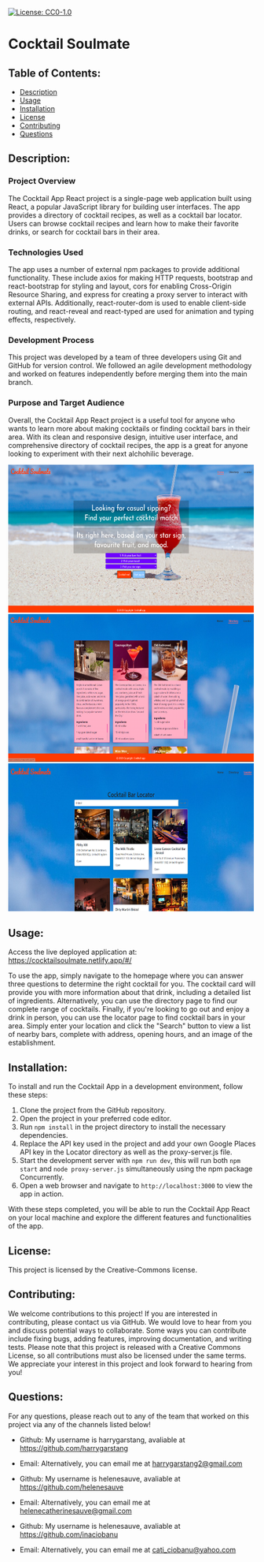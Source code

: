 [![License: CC0-1.0](https://licensebuttons.net/l/zero/1.0/80x15.png)](http://creativecommons.org/publicdomain/zero/1.0/)
# Cocktail Soulmate

 ## Table of Contents:
 * [Description](#Description)  
 * [Usage](#Usage)
 * [Installation](#Installation)
 * [License](#License)
 * [Contributing](#Contributing)
 * [Questions](#Questions)
        

## <a id="Description">Description:</a>

### Project Overview
The Cocktail App React project is a single-page web application built using React, a popular JavaScript library for building user interfaces. The app provides a directory of cocktail recipes, as well as a cocktail bar locator. Users can browse cocktail recipes and learn how to make their favorite drinks, or search for cocktail bars in their area.

### Technologies Used
The app uses a number of external npm packages to provide additional functionality. These include axios for making HTTP requests, bootstrap and react-bootstrap for styling and layout, cors for enabling Cross-Origin Resource Sharing, and express for creating a proxy server to interact with external APIs. Additionally, react-router-dom is used to enable client-side routing, and react-reveal and react-typed are used for animation and typing effects, respectively.
### Development Process
This project was developed by a team of three developers using Git and GitHub for version control. We followed an agile development methodology and worked on features independently before merging them into the main branch.

### Purpose and Target Audience
Overall, the Cocktail App React project is a useful tool for anyone who wants to learn more about making cocktails or finding cocktail bars in their area. With its clean and responsive design, intuitive user interface, and comprehensive directory of cocktail recipes, the app is a great for anyone looking to experiment with their next alchohilic beverage. 

<img src="./public/readME-landing.png" alt="landing page screenshot" width="500" height="300">
<img src="./public/README-directory.png" alt="directory page screenshot" width="500" height="300">
<img src="./public/Cocktail-locator.png" alt="locator page screenshot" width="500" height="300">
        

## <a id="Usage">Usage:</a>

Access the live deployed application at: https://cocktailsoulmate.netlify.app/#/

To use the app, simply navigate to the homepage where you can answer three questions to determine the right cocktail for you. The cocktail card will provide you with more information about that drink, including a detailed list of ingredients. Alternatively, you can use the directory page to find our complete range of cocktails. Finally, if you're looking to go out and enjoy a drink in person, you can use the locator page to find cocktail bars in your area. Simply enter your location and click the "Search" button to view a list of nearby bars, complete with address, opening hours, and an image of the establishment. 
## <a id="Installation">Installation:</a>

To install and run the Cocktail App in a development environment, follow these steps:

1. Clone the project from the GitHub repository.
2. Open the project in your preferred code editor.
3. Run `npm install` in the project directory to install the necessary dependencies.
4. Replace the API key used in the project and add your own Google Places API key in the Locator directory as well as the proxy-server.js file.
5. Start the development server with `npm run dev`, this will run both `npm start` and `node proxy-server.js` simultaneously using the npm package Concurrently.
6. Open a web browser and navigate to `http://localhost:3000` to view the app in action.

With these steps completed, you will be able to run the Cocktail App React on your local machine and explore the different features and functionalities of the app.


## <a id="License">License:</a>

This project is licensed by the Creative-Commons license. 

## <a id="Contributing">Contributing:</a>

We welcome contributions to this project! If you are interested in contributing, please contact us via GitHub. We would love to hear from you and discuss potential ways to collaborate. Some ways you can contribute include fixing bugs, adding features, improving documentation, and writing tests. Please note that this project is released with a Creative Commons License, so all contributions must also be licensed under the same terms. We appreciate your interest in this project and look forward to hearing from you!

## <a id="Questions">Questions:</a>
For any questions, please reach out to any of the team that worked on this project via any of the channels listed below!

* Github: My username is harrygarstang, avaliable at https://github.com/harrygarstang
* Email: Alternatively, you can email me at harrygarstang2@gmail.com

* Github: My username is helenesauve, avaliable at https://github.com/helenesauve
* Email: Alternatively, you can email me at helenecatherinesauve@gmail.com

* Github: My username is helenesauve, avaliable at https://github.com/inaciobanu
* Email: Alternatively, you can email me at cati_ciobanu@yahoo.com

